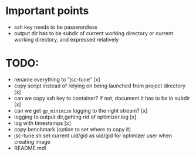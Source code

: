 
# Important points

 - ssh key needs to be passwordless
 - output dir has to be subdir of current working directory or current working directory, and expressed relatively

# TODO:
 - rename everything to "jsc-tune" [x]
 - copy script instead of relying on being launched from project directory [x]
 - can we copy ssh key to container? If not, document it has to be in subdir [x]
 - can we get `gp_minimize` logging to the right stream? [x]
 - logging to output dir,getting rid of optimizer.log [x]
 - log with timestamps [x]
 - copy benchmark (option to set where to copy it)
 - jsc-tune.sh set current uid/gid as uid/gid for optimizer user when creating image
 - README.md!
